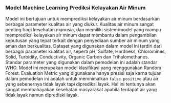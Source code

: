 ### Model Machine Learning Prediksi Kelayakan Air Minum ###

Model ini bertujuan untuk memprediksi kelayakan air minum berdasarkan berbagai parameter kualitas air yang diukur. Kualitas air minum sangat penting bagi kesehatan manusia, dan memiliki sistem/model yang mampu memprediksi kelayakan air minum dapat membantu dalam pengambilan keputusan yang tepat terkait dengan penyediaan sumber air minum yang aman dan berkualitas. Dataset yang digunakan dalam model ini terdiri dari berbagai parameter kualitas air, seperti pH, Sulfate, Hardness, Chloromines, Solid, Turbidity, Conductivity, Organic Carbon dan Trihalomethanes. Standar parameter yang digunakan dalam pemodelan ini adalah standar WHO.
Model ini merupakan model klasifikasi yang menggunakan Random Forest. Evaluation Metric yang digunakana hanya presisi saja karna tujuan dalam pemodelan ini adalah untuk memnimalkan `false positive` atau air yang sebenernya tidak layak tapi diprediksi layak. Hal ini tentunya akan sangat membahayakan kesehatan masyarakat apabila terdapat air yang tidak layak namun diprediski layak.
